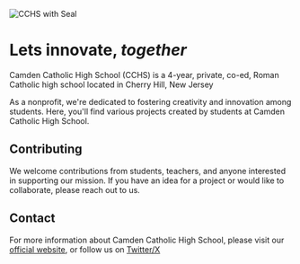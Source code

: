 ![CCHS with Seal](https://cmsv2-assets.apptegy.net/uploads/13360/logo/14885/CC-logo-new.png)

# Lets innovate, _together_

Camden Catholic High School (CCHS) is a 4-year, private, co-ed, Roman Catholic high school located in Cherry Hill, New Jersey

As a nonprofit, we're dedicated to fostering creativity and innovation among students. Here, you'll find various projects created by students at Camden Catholic High School.

## Contributing

We welcome contributions from students, teachers, and anyone interested in supporting our mission. If you have an idea for a project or would like to collaborate, please reach out to us.

## Contact

For more information about Camden Catholic High School, please visit our [official website](https://www.camdencatholic.org/), or follow us on [Twitter/X](https://twitter.com/camdencatholic)
